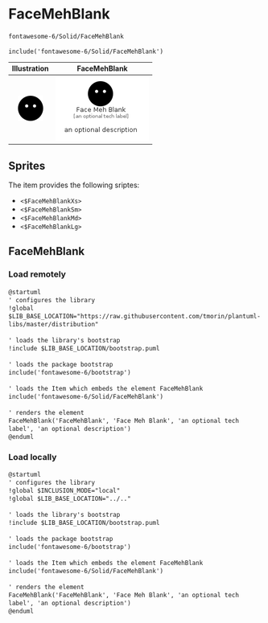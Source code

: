 # FaceMehBlank


```text
fontawesome-6/Solid/FaceMehBlank
```

```text
include('fontawesome-6/Solid/FaceMehBlank')
```



| Illustration | FaceMehBlank |
| :---: | :---: |
| ![illustration for Illustration](../../fontawesome-6/Solid/FaceMehBlank.png) | ![illustration for FaceMehBlank](../../fontawesome-6/Solid/FaceMehBlank.Local.png) |



## Sprites
The item provides the following sriptes:

- `<$FaceMehBlankXs>`
- `<$FaceMehBlankSm>`
- `<$FaceMehBlankMd>`
- `<$FaceMehBlankLg>`





## FaceMehBlank

### Load remotely
```plantuml
@startuml
' configures the library
!global $LIB_BASE_LOCATION="https://raw.githubusercontent.com/tmorin/plantuml-libs/master/distribution"

' loads the library's bootstrap
!include $LIB_BASE_LOCATION/bootstrap.puml

' loads the package bootstrap
include('fontawesome-6/bootstrap')

' loads the Item which embeds the element FaceMehBlank
include('fontawesome-6/Solid/FaceMehBlank')

' renders the element
FaceMehBlank('FaceMehBlank', 'Face Meh Blank', 'an optional tech label', 'an optional description')
@enduml
```

### Load locally
```plantuml
@startuml
' configures the library
!global $INCLUSION_MODE="local"
!global $LIB_BASE_LOCATION="../.."

' loads the library's bootstrap
!include $LIB_BASE_LOCATION/bootstrap.puml

' loads the package bootstrap
include('fontawesome-6/bootstrap')

' loads the Item which embeds the element FaceMehBlank
include('fontawesome-6/Solid/FaceMehBlank')

' renders the element
FaceMehBlank('FaceMehBlank', 'Face Meh Blank', 'an optional tech label', 'an optional description')
@enduml
```

